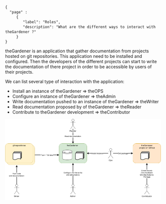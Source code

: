 ```thegardener
{
  "page" :
     {
        "label": "Roles",
        "description": "What are the different ways to interact with theGardener ?"
     }
}
```


theGardener is an application that gather documentation from projects hosted on git repositories. This application need to be installed and configured. Then the developers of the different projects can start to write the documentation of there project in order to be accessible by users of their projects.

We can list several type of interaction with the application:     

- Install an instance of theGardener => theOPS 
- Configure an instance of theGardener => theAdmin
- Write documentation pushed to an instance of theGardener => theWriter 
- Read documentation proposed by of theGardener => theReader
- Contribute to theGardener development => theContributor

![Roles](../assets/images/theGardener_project_roles.png)
